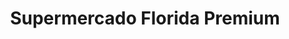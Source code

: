 ---
title: "Supermercado Florida Premium"
url: /bogota/supermercado-florida-premium/
shop: Gemüse & Obst
---